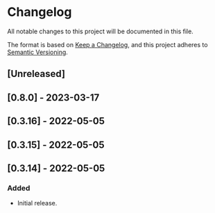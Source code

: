 # Changelog

All notable changes to this project will be documented in this file.

The format is based on [Keep a Changelog](https://keepachangelog.com/en/1.0.0/),
and this project adheres to [Semantic Versioning](https://semver.org/spec/v2.0.0.html).

## [Unreleased]

## [0.8.0] - 2023-03-17

## [0.3.16] - 2022-05-05

## [0.3.15] - 2022-05-05

## [0.3.14] - 2022-05-05

### Added
- Initial release.
